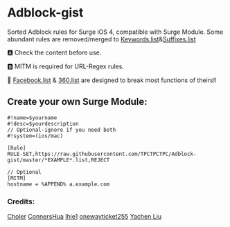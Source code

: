 # Adblock-gist
Sorted Adblock rules for Surge iOS 4, compatible with Surge Module. Some abundant rules are removed/merged to [Keywords.list](https://github.com/TPCTPCTPC/Adblock-gist/blob/master/Keywords.list)&[Suffixes.list](https://github.com/TPCTPCTPC/Adblock-gist/blob/master/Suffixes.list)

🅰 Check the content before use.

🅱 MITM is required for URL-Regex rules.

🚨 [Facebook.list](https://github.com/TPCTPCTPC/Adblock-gist/blob/master/Facebook.list) & [360.list](https://github.com/TPCTPCTPC/Adblock-gist/blob/master/360.list) are designed to break most functions of theirs!!


## Create your own Surge Module:
```
#!name=$yourname
#!desc=$yourdescription
// Optional-ignore if you need both
#!system=(ios/mac)

[Rule]
RULE-SET,https://raw.githubusercontent.com/TPCTPCTPC/Adblock-gist/master/*EXAMPLE*.list,REJECT

// Optional
[MITM]
hostname = %APPEND% a.example.com
```


### Credits:
[Choler](https://github.com/Choler/Surge)
[ConnersHua](https://github.com/ConnersHua/Profiles/tree/master)
[lhie1](https://github.com/lhie1/Rules)
[onewayticket255](https://github.com/onewayticket255/Surge-Script)
[Yachen Liu](https://community.nssurge.com/d/225-module)

